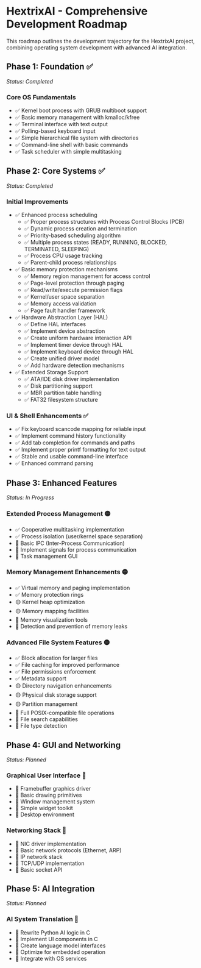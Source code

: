 # HextrixAI - Comprehensive Development Roadmap

This roadmap outlines the development trajectory for the HextrixAI project, combining operating system development with advanced AI integration.

## Phase 1: Foundation ✅
*Status: Completed*

### Core OS Fundamentals
- ✅ Kernel boot process with GRUB multiboot support
- ✅ Basic memory management with kmalloc/kfree
- ✅ Terminal interface with text output
- ✅ Polling-based keyboard input
- ✅ Simple hierarchical file system with directories
- ✅ Command-line shell with basic commands
- ✅ Task scheduler with simple multitasking

## Phase 2: Core Systems ✅
*Status: Completed*

### Initial Improvements
- ✅ Enhanced process scheduling
  - ✅ Proper process structures with Process Control Blocks (PCB)
  - ✅ Dynamic process creation and termination
  - ✅ Priority-based scheduling algorithm
  - ✅ Multiple process states (READY, RUNNING, BLOCKED, TERMINATED, SLEEPING)
  - ✅ Process CPU usage tracking
  - ✅ Parent-child process relationships
- ✅ Basic memory protection mechanisms
  - ✅ Memory region management for access control
  - ✅ Page-level protection through paging
  - ✅ Read/write/execute permission flags
  - ✅ Kernel/user space separation
  - ✅ Memory access validation
  - ✅ Page fault handler framework
- ✅ Hardware Abstraction Layer (HAL)
  - ✅ Define HAL interfaces
  - ✅ Implement device abstraction
  - ✅ Create uniform hardware interaction API
  - ✅ Implement timer device through HAL
  - ✅ Implement keyboard device through HAL
  - ✅ Create unified driver model
  - ✅ Add hardware detection mechanisms
- ✅ Extended Storage Support
  - ✅ ATA/IDE disk driver implementation
  - ✅ Disk partitioning support
  - ✅ MBR partition table handling
  - ✅ FAT32 filesystem structure

### UI & Shell Enhancements ✅
- ✅ Fix keyboard scancode mapping for reliable input
- ✅ Implement command history functionality
- ✅ Add tab completion for commands and paths
- ✅ Implement proper printf formatting for text output
- ✅ Stable and usable command-line interface
- ✅ Enhanced command parsing

## Phase 3: Enhanced Features
*Status: In Progress*

### Extended Process Management 🟡
- ✅ Cooperative multitasking implementation
- ✅ Process isolation (user/kernel space separation)
- 🔲 Basic IPC (Inter-Process Communication)
- 🔲 Implement signals for process communication
- 🔲 Task management GUI

### Memory Management Enhancements 🟡
- ✅ Virtual memory and paging implementation
- ✅ Memory protection rings
- 🟡 Kernel heap optimization
- 🟡 Memory mapping facilities
- 🔲 Memory visualization tools
- 🔲 Detection and prevention of memory leaks

### Advanced File System Features 🟡
- ✅ Block allocation for larger files
- ✅ File caching for improved performance
- ✅ File permissions enforcement
- ✅ Metadata support
- 🟡 Directory navigation enhancements
- 🟡 Physical disk storage support
- 🟡 Partition management
- 🔲 Full POSIX-compatible file operations
- 🔲 File search capabilities
- 🔲 File type detection

## Phase 4: GUI and Networking
*Status: Planned*

### Graphical User Interface 🔲
- 🔲 Framebuffer graphics driver
- 🔲 Basic drawing primitives
- 🔲 Window management system
- 🔲 Simple widget toolkit
- 🔲 Desktop environment

### Networking Stack 🔲
- 🔲 NIC driver implementation
- 🔲 Basic network protocols (Ethernet, ARP)
- 🔲 IP network stack
- 🔲 TCP/UDP implementation
- 🔲 Basic socket API

## Phase 5: AI Integration
*Status: Planned*

### AI System Translation 🔲
- 🔲 Rewrite Python AI logic in C
- 🔲 Implement UI components in C
- 🔲 Create language model interfaces
- 🔲 Optimize for embedded operation
- 🔲 Integrate with OS services
